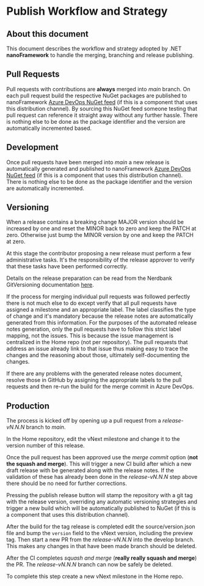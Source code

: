 # Publish Workflow and Strategy

## About this document

This document describes the workflow and strategy adopted by .NET **nanoFramework** to handle the merging, branching and release publishing.

## Pull Requests

Pull requests with contributions are **always** merged into _main_ branch.
On each pull request build the respective NuGet packages are published to nanoFramework [Azure DevOps NuGet feed](https://dev.azure.com/nanoframework/feed/_packaging?_a=feed&feed=sandbox) (if this is a component that uses this distribution channel). By sourcing this NuGet feed someone testing that pull request can reference it straight away without any further hassle.
There is nothing else to be done as the package identifier and the version are automatically incremented based.

## Development

Once pull requests have been merged into _main_ a new release is automatically generated and published to nanoFramework [Azure DevOps NuGet feed](https://dev.azure.com/nanoframework/feed/_packaging?_a=feed&feed=sandbox) (if this is a component that uses this distribution channel).
There is nothing else to be done as the package identifier and the version are automatically incremented.

## Versioning

When a release contains a breaking change MAJOR version should be increased by one and reset the MINOR back to zero and keep the PATCH at zero. Otherwise just bump the MINOR version by one and keep the PATCH at zero.

At this stage the contributor proposing a new release must perform a few administrative tasks. It's the responsibility of the release approver to verify that these tasks have been performed correctly.

Details on the release preparation can be read from the Nerdbank GitVersioning documentation [here](https://github.com/AArnott/Nerdbank.GitVersioning/blob/master/doc/nbgv-cli.md#preparing-a-release).

If the process for merging individual pull requests was followed perfectly there is not much else to do except verify that all pull requests have assigned a milestone and an appropriate label.
The label classifies the type of change and it's mandatory because the release notes are automatically generated from this information.
For the purposes of the automated release notes generation, only the pull requests have to follow this strict label mapping, not the issues. This is because the issue management is centralized in the Home repo (not per repository).
The pull requests that address an issue already link to that issue thus making easy to trace the changes and the reasoning about those, ultimately self-documenting the changes.

If there are any problems with the generated release notes document, resolve those in GitHub by assigning the appropriate labels to the pull requests and then re-run the build for the merge commit in Azure DevOps.

## Production

The process is kicked off by opening up a pull request from a _release-vN.N.N_ branch to _main_.

In the Home repository, edit the vNext milestone and change it to the version number of this release.

Once the pull request has been approved use the _merge commit_ option (**not the squash and merge**). This will trigger a new CI build after which a new draft release with be generated along with the release notes. If the validation of these has already been done in the _release-vN.N.N_ step above there should be no need for further corrections.

Pressing the publish release button will stamp the repository with a git tag with the release version, overriding any automatic versioning strategies and trigger a new build which will be automatically published to NuGet (if this is a component that uses this distribution channel).

After the build for the tag release is completed edit the source/version.json file and bump the `version` field to the vNext version, including the preview tag. Then start a new PR from the _release-vN.N.N_ into the develop branch. This makes any changes in that have been made branch should be deleted.

After the CI completes _squash and merge_ (**really really squash and merge**) the PR. The _release-vN.N.N_ branch can now be safely be deleted.

To complete this step create a new vNext milestone in the Home repo.
